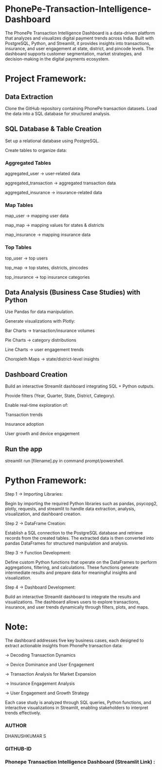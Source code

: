 # PhonePe-Transaction-Intelligence-Dashboard
The PhonePe Transaction Intelligence Dashboard is a data-driven platform that analyzes and visualizes digital payment trends across India. Built with PostgreSQL, Python, and Streamlit, it provides insights into transactions, insurance, and user engagement at state, district, and pincode levels. The dashboard supports customer segmentation, market strategies, and decision-making in the digital payments ecosystem.
# Project Framework:
## Data Extraction
Clone the GitHub repository containing PhonePe transaction datasets.
Load the data into a SQL database for structured analysis.
## SQL Database & Table Creation
Set up a relational database using PostgreSQL.

Create tables to organize data:

### Aggregated Tables
aggregated_user → user-related data

aggregated_transaction → aggregated transaction data

aggregated_insurance → insurance-related data

### Map Tables
map_user → mapping user data

map_map → mapping values for states & districts

map_insurance → mapping insurance data

### Top Tables
top_user → top users

top_map → top states, districts, pincodes

top_insurance → top insurance categories

## Data Analysis (Business Case Studies) with Python
Use Pandas for data manipulation.

Generate visualizations with Plotly:

Bar Charts → transaction/insurance volumes

Pie Charts → category distributions

Line Charts → user engagement trends

Choropleth Maps → state/district-level insights

## Dashboard Creation
Build an interactive Streamlit dashboard integrating SQL + Python outputs.

Provide filters (Year, Quarter, State, District, Category).

Enable real-time exploration of:

Transaction trends

Insurance adoption

User growth and device engagement

## Run the app
streamlit run [filename].py in command prompt/powershell.

# Python Framework:
Step 1 → Importing Libraries:

Begin by importing the required Python libraries such as pandas, psycopg2, plotly, requests, and streamlit to handle data extraction, analysis, visualization, and dashboard creation.

Step 2 → DataFrame Creation:

Establish a SQL connection to the PostgreSQL database and retrieve records from the created tables. The extracted data is then converted into pandas DataFrames for structured manipulation and analysis.

Step 3 → Function Development:

Define custom Python functions that operate on the DataFrames to perform aggregations, filtering, and calculations. These functions generate intermediate results and prepare data for meaningful insights and visualization.

Step 4 → Dashboard Development:

Build an interactive Streamlit dashboard to integrate the results and visualizations. The dashboard allows users to explore transactions, insurance, and user trends dynamically through filters, plots, and maps.

# Note:
The dashboard addresses five key business cases, each designed to extract actionable insights from PhonePe transaction data:

→ Decoding Transaction Dynamics

→ Device Dominance and User Engagement

→ Transaction Analysis for Market Expansion

→ Insurance Engagement Analysis

→ User Engagement and Growth Strategy

Each case study is analyzed through SQL queries, Python functions, and interactive visualizations in Streamlit, enabling stakeholders to interpret trends effectively.

### AUTHOR
DHANUSHKUMAR S

### GITHUB-ID

### Phonepe Transaction Intelligence Dashboard (Streamlit Link) :
